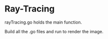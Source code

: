 # Ray-Tracing

rayTracing.go holds the main function.

Build all the .go files and run to render the image.
